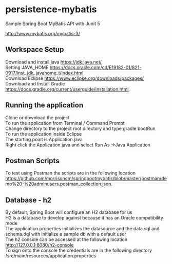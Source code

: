 # persistence-mybatis
Sample Spring Boot MyBatis API with Junit 5  

<http://www.mybatis.org/mybatis-3/>

## Workspace Setup
Download and install java <https://jdk.java.net/>  
Setting JAVA_HOME  <https://docs.oracle.com/cd/E19182-01/821-0917/inst_jdk_javahome_t/index.html>  
Download Eclipse <https://www.eclipse.org/downloads/packages/>  
Download and Install Gradle <https://docs.gradle.org/current/userguide/installation.html>  

## Running the application
Clone or download the project  
To run the application from Terminal / Command Prompt   
Change directory to the project root directory and type gradle bootRun  
To run the application inside Eclipse  
The starting point is Application.java  
Right click the Application.java  and select Run As ->Java Application  

## Postman Scripts
To test using Postman the scripts are in the following location <https://github.com/morrisoncm/springbootmybatis/blob/master/postman/demo%20-%20adminusers.postman_collection.json>.

## Database - h2
By default, Spring Boot will configure an H2 database for us  
H2 is a  database to develop against because it has an Oracle compatibility mode  
The application.properties initializes the datasource and the data.sql and schema.dql with initialize a sample db with a default user  
The h2 console can be accessed at the following location http://127.0.0.1:8080/h2-console  
To sign onto the console the credentials are in the following directory /src/main/resources/application.properties  

